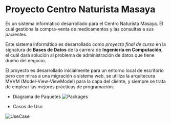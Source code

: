# Proyecto Centro Naturista Masaya

Es un sistema informático desarrollado para el Centro Naturista Masaya. El cuál gestiona la compra-venta de medicamentos y las consultas a sus pacientes.

Este sistema informático es desarrollado como *proyecto final de curso* en la signatura de **Bases de Datos** de la carrera de **Ingeniería en Computación**, el cuál dará solución al problema de administración de datos que tiene dueño del negocio.


El proyecto es desarrollado inicialmente para un entorno local de escritorio pero con miras a una migración a sistema web, se utiliza la arquitecura MVVM (Model-View-ViewModel) para la capa del cliente, y siempre se trata de emplear las mejores prácticas de programación.

- Diagrama de Paquetes
![Packages](https://user-images.githubusercontent.com/73072106/160249865-747cb0e8-3a3b-4ed0-8bc7-1fee1bb3260a.svg)

- Casos de Uso

![UseCase](https://user-images.githubusercontent.com/73072106/165330551-b8d1f254-d97d-4aaf-8566-a6de60242cc8.svg)

